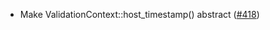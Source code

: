 - Make ValidationContext::host_timestamp() abstract
  ([#418](https://github.com/cosmos/ibc-rs/issues/418))